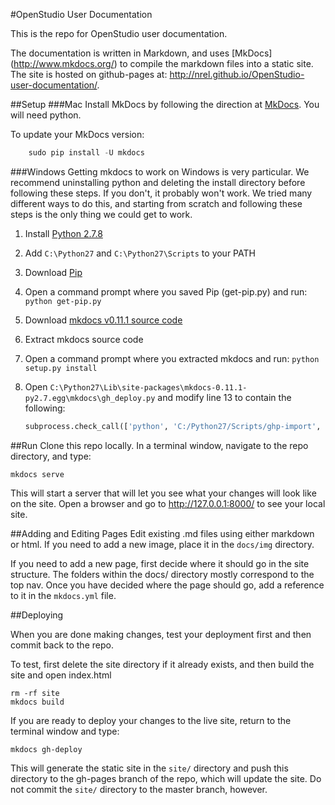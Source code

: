#OpenStudio User Documentation


This is the repo for OpenStudio user documentation.  

The documentation is written in Markdown, and uses [MkDocs] (http://www.mkdocs.org/) to compile the markdown files into a static site.  The site is hosted on github-pages at: http://nrel.github.io/OpenStudio-user-documentation/.

##Setup
###Mac
Install MkDocs by following the direction at [MkDocs](http://www.mkdocs.org).  You will need python.

To update your MkDocs version:
```python
	sudo pip install -U mkdocs
```

###Windows
Getting mkdocs to work on Windows is very particular.  We recommend uninstalling python and deleting the install directory before following these steps.  If you don't, it probably won't work.  We tried many different ways to do this, and starting from scratch and following these steps is the only thing we could get to work.


1. Install [Python 2.7.8](https://www.python.org/ftp/python/2.7.8/python-2.7.8.msi)
2. Add `C:\Python27` and `C:\Python27\Scripts` to your PATH
3. Download [Pip](https://bootstrap.pypa.io/get-pip.py)
4. Open a command prompt where you saved Pip (get-pip.py) and run: `python get-pip.py`
5. Download [mkdocs v0.11.1 source code](https://github.com/tomchristie/mkdocs/archive/0.11.1.zip)
6. Extract mkdocs source code
7. Open a command prompt where you extracted mkdocs and run: `python setup.py install`
8. Open `C:\Python27\Lib\site-packages\mkdocs-0.11.1-py2.7.egg\mkdocs\gh_deploy.py` and modify line 13 to contain the following:

    ```python
    subprocess.check_call(['python', 'C:/Python27/Scripts/ghp-import', '-p', config['site_dir']])
    ```


##Run
Clone this repo locally.  In a terminal window, navigate to the repo directory, and type: 
```shell
mkdocs serve
```

This will start a server that will let you see what your changes will look like on the site.  Open a browser and go to http://127.0.0.1:8000/ to see your local site.


##Adding and Editing Pages
Edit existing .md files using either markdown or html.  If you need to add a new image, place it in the `docs/img` directory.

If you need to add a new page, first decide where it should go in the site structure.  The folders within the docs/ directory mostly correspond to the top nav.  Once you have decided where the page should go, add a reference to it in the  `mkdocs.yml`  file.

##Deploying

When you are done making changes, test your deployment first and then commit back to the repo.  

To test, first delete the site directory if it already exists, and then build the site and open index.html
```shell
rm -rf site
mkdocs build
```

If you are ready to deploy your changes to the live site, return to the terminal window and type:

```shell
mkdocs gh-deploy
```
This will generate the static site in the `site/` directory and push this directory to the gh-pages branch of the repo, which will update the site.  Do not commit the `site/` directory to the master branch, however.
